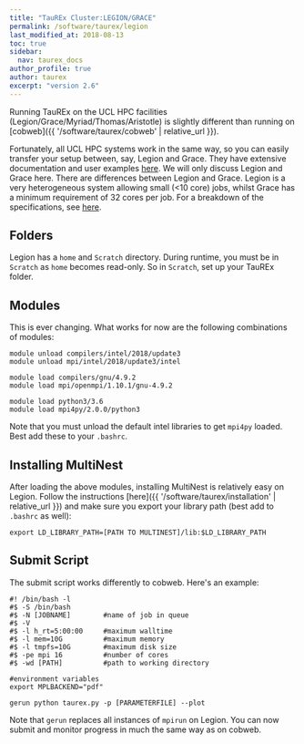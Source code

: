 ```yaml
---
title: "TauREx Cluster:LEGION/GRACE"
permalink: /software/taurex/legion
last_modified_at: 2018-08-13
toc: true
sidebar:
  nav: taurex_docs
author_profile: true
author: taurex
excerpt: "version 2.6"
---
```


Running TauREx on the UCL HPC facilities (Legion/Grace/Myriad/Thomas/Aristotle) is slightly different than running on [cobweb]({{ '/software/taurex/cobweb' | relative_url }}).


Fortunately, all UCL HPC systems work in the same way, so you can easily transfer your setup between, say, Legion and Grace. They have extensive documentation and user examples [here](https://wiki.rc.ucl.ac.uk/wiki/Category:User_Guide). We will only discuss Legion and Grace here.
There are differences between Legion and Grace. Legion is a very heterogeneous system allowing small (<10 core) jobs, whilst Grace has a minimum requirement of 32 cores per job. For a breakdown of the specifications, see [here](https://wiki.rc.ucl.ac.uk/wiki/RC_Systems#Thomas_technical_specs).

## Folders

Legion has a `home` and `Scratch` directory. During runtime, you must be in `Scratch` as `home` becomes read-only. So in `Scratch`, set up your TauREx folder.

## Modules

This is ever changing. What works for now are the following combinations of modules:

```
module unload compilers/intel/2018/update3
module unload mpi/intel/2018/update3/intel

module load compilers/gnu/4.9.2
module load mpi/openmpi/1.10.1/gnu-4.9.2

module load python3/3.6
module load mpi4py/2.0.0/python3
```

Note that you must unload the default intel libraries to get `mpi4py` loaded. Best add these to your `.bashrc`.


## Installing MultiNest

After loading the above modules, installing MultiNest is relatively easy on Legion. Follow the instructions [here]({{ '/software/taurex/installation' | relative_url }}) and make sure you export your library path (best add to `.bashrc` as well):

```
export LD_LIBRARY_PATH=[PATH TO MULTINEST]/lib:$LD_LIBRARY_PATH
```

## Submit Script

The submit script works differently to cobweb. Here's an example:

```
#! /bin/bash -l
#$ -S /bin/bash
#$ -N [JOBNAME]        #name of job in queue
#$ -V
#$ -l h_rt=5:00:00     #maximum walltime
#$ -l mem=10G          #maximum memory
#$ -l tmpfs=10G        #maximum disk size
#$ -pe mpi 16          #number of cores
#$ -wd [PATH]          #path to working directory

#environment variables
export MPLBACKEND="pdf"

gerun python taurex.py -p [PARAMETERFILE] --plot
```

Note that `gerun` replaces all instances of `mpirun` on Legion. You can now submit and monitor progress in much the same way as on cobweb.
